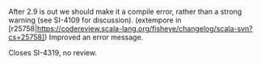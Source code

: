 After 2.9 is out we should make it a compile error, rather than a strong warning (see SI-4109 for discussion).
(extempore in [r25758|https://codereview.scala-lang.org/fisheye/changelog/scala-svn?cs=25758]) Improved an error message.

Closes SI-4319, no review.
